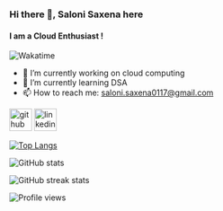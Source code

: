 ### Hi there 👋, Saloni Saxena here
#### I am a Cloud Enthusiast !

![Wakatime](https://wakatime.com/share/@16728e3b-f337-4134-960e-8640e91a2635/8eaed9a4-a7d5-4362-b499-374e2c22cd18.png)

- 🔭 I’m currently working on cloud computing 
- 🌱 I’m currently learning DSA 
- 📫 How to reach me: saloni.saxena0117@gmail.com 


[<img src='https://cdn.jsdelivr.net/npm/simple-icons@3.0.1/icons/github.svg' alt='github' height='40'>](https://github.com/SaloniSaxena01)  [<img src='https://cdn.jsdelivr.net/npm/simple-icons@3.0.1/icons/linkedin.svg' alt='linkedin' height='40'>](https://www.linkedin.com/in/saloni-saxena-964105171/)  

[![Top Langs](https://github-readme-stats.vercel.app/api/top-langs/?username=SaloniSaxena01)](https://github.com/anuraghazra/github-readme-stats)

![GitHub stats](https://github-readme-stats.vercel.app/api?username=SaloniSaxena01&show_icons=true)  

![GitHub streak stats](https://github-readme-streak-stats.herokuapp.com/?user=SaloniSaxena01)  

![Profile views](https://gpvc.arturio.dev/SaloniSaxena01)  
